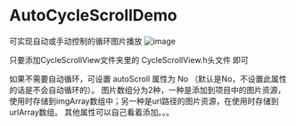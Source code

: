 # AutoCycleScrollDemo
可实现自动或手动控制的循环图片播放
![image](https://github.com/honeycao/AutoCycleScrollDemo/blob/master/AutoCycleScroll.gif ) 

只要添加CycleScrollView文件夹里的 CycleScrollView.h头文件 即可

如果不需要自动循环，可设置 autoScroll 属性为 No （默认是No，不设置此属性的话是不会自动循环的）。
图片数组分为2种，一种是添加到项目中的图片资源，使用时存储到imgArray数组中；另一种是url路径的图片资源，在使用时存储到urlArray数组。
其他属性可以自己看着添加。。。
